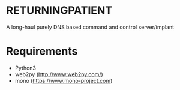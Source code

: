 # RETURNINGPATIENT
A long-haul purely DNS based command and control server/implant

# Requirements
- Python3
- web2py (http://www.web2py.com/)
- mono (https://www.mono-project.com)
